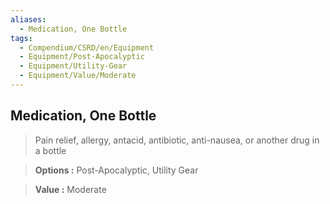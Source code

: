 ```yaml
---
aliases:
  - Medication, One Bottle
tags:
  - Compendium/CSRD/en/Equipment
  - Equipment/Post-Apocalyptic
  - Equipment/Utility-Gear
  - Equipment/Value/Moderate
---
```

  
    
## Medication, One Bottle    
    
>Pain relief, allergy, antacid, antibiotic, anti-nausea, or another drug in a bottle    
> **Options :** Post-Apocalyptic, Utility Gear    
> **Value :** Moderate